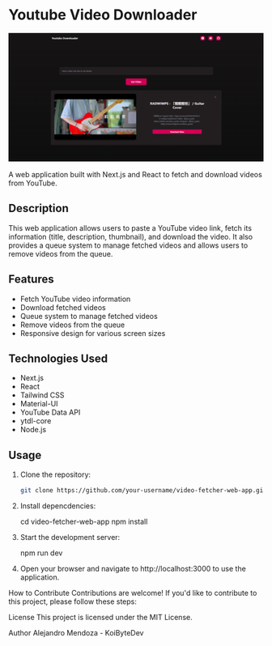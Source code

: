 # Youtube Video Downloader

![App Screenshot](public/images/ytdl.png)


A web application built with Next.js and React to fetch and download videos from YouTube.

## Description

This web application allows users to paste a YouTube video link, fetch its information (title, description, thumbnail), and download the video. It also provides a queue system to manage fetched videos and allows users to remove videos from the queue.

## Features

- Fetch YouTube video information
- Download fetched videos
- Queue system to manage fetched videos
- Remove videos from the queue
- Responsive design for various screen sizes

## Technologies Used

- Next.js
- React
- Tailwind CSS
- Material-UI
- YouTube Data API
- ytdl-core
- Node.js

## Usage

1. Clone the repository:

   ```bash
   git clone https://github.com/your-username/video-fetcher-web-app.git

2. Install depencdencies:

    cd video-fetcher-web-app
    npm install

3. Start the development server:

    npm run dev

4. Open your browser and navigate to http://localhost:3000 to use the application.

How to Contribute
Contributions are welcome! If you'd like to contribute to this project, please follow these steps:

License
This project is licensed under the MIT License.

Author
Alejandro Mendoza - KoiByteDev

